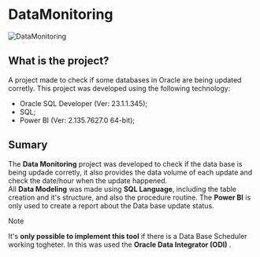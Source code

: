 # DataMonitoring

![DataMonitoring](https://github.com/user-attachments/assets/a5b17e74-660c-4135-b3b5-bbc796c828c9)<br>

## What is the project?

A project made to check if some databases in Oracle are being updated corretly. This project was developed using the following technology: <br>
- Oracle SQL Developer (Ver: 23.1.1.345);
- SQL;
- Power BI (Ver: 2.135.7627.0 64-bit);  

## Sumary
The **Data Monitoring** project was developed to check if the data base is being updade corretly, it also provides the data volume of each update and check the date/hour when the update happened. <br>
All **Data Modeling** was made using **SQL Language**, including the table creation and it's structure, and also the procedure routine. The **Power BI** is only used to create a report about the Data base update status. 

>[!NOTE]
> It's **only possible to implement this tool** if there is a Data Base Scheduler working togheter. In this was used the **Oracle Data Integrator (ODI)** .
